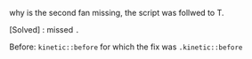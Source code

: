 why is the second fan missing, the script was follwed to T.

[Solved] : missed `.`

Before:
`kinetic::before` for which the fix was `.kinetic::before`
